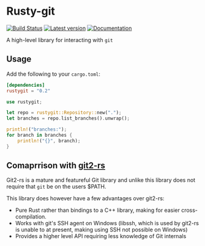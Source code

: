Rusty-git
=========

[![Build Status](https://travis-ci.org/keirlawson/rusty-git.svg?branch=master)](https://travis-ci.org/keirlawson/rusty-git)
[![Latest version](https://img.shields.io/crates/v/rustygit.svg)](https://crates.io/crates/rustygit)
[![Documentation](https://docs.rs/rustygit/badge.svg)](https://docs.rs/rustygit)

A high-level library for interacting with `git`

## Usage

Add the following to your `cargo.toml`:

```toml
[dependencies]
rustygit = "0.2"
```

```rust
use rustygit;

let repo = rustygit::Repository::new(".");
let branches = repo.list_branches().unwrap();

println!("branches:");
for branch in branches {
    println!("{}", branch);
}
```

## Comaprrison with [git2-rs](https://github.com/rust-lang/git2-rs)

Git2-rs is a mature and featureful Git library and unlike this library does not require that `git` be on the users $PATH.

This library does however have a few advantages over git2-rs:
* Pure Rust rather than bindings to a C++ library, making for easier cross-compilation.
* Works with git's SSH agent on Windows (libssh, which is used by git2-rs is unable to at present, making using SSH not possible on Windows)
* Provides a higher level API requiring less knowledge of Git internals

